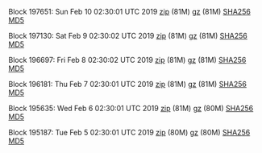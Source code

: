 Block 197651: Sun Feb 10 02:30:01 UTC 2019 [zip](https://files.01coin.io/mainnet/2019-02-10/bootstrap.dat.zip) (81M) [gz](https://files.01coin.io/mainnet/2019-02-10/bootstrap.dat.tar.gz) (81M) [SHA256](https://files.01coin.io/mainnet/2019-02-10/sha256.txt) [MD5](https://files.01coin.io/mainnet/2019-02-10/md5.txt)

Block 197130: Sat Feb  9 02:30:02 UTC 2019 [zip](https://files.01coin.io/mainnet/2019-02-09/bootstrap.dat.zip) (81M) [gz](https://files.01coin.io/mainnet/2019-02-09/bootstrap.dat.tar.gz) (81M) [SHA256](https://files.01coin.io/mainnet/2019-02-09/sha256.txt) [MD5](https://files.01coin.io/mainnet/2019-02-09/md5.txt)

Block 196697: Fri Feb  8 02:30:02 UTC 2019 [zip](https://files.01coin.io/mainnet/2019-02-08/bootstrap.dat.zip) (81M) [gz](https://files.01coin.io/mainnet/2019-02-08/bootstrap.dat.tar.gz) (81M) [SHA256](https://files.01coin.io/mainnet/2019-02-08/sha256.txt) [MD5](https://files.01coin.io/mainnet/2019-02-08/md5.txt)

Block 196181: Thu Feb  7 02:30:01 UTC 2019 [zip](https://files.01coin.io/mainnet/2019-02-07/bootstrap.dat.zip) (81M) [gz](https://files.01coin.io/mainnet/2019-02-07/bootstrap.dat.tar.gz) (81M) [SHA256](https://files.01coin.io/mainnet/2019-02-07/sha256.txt) [MD5](https://files.01coin.io/mainnet/2019-02-07/md5.txt)

Block 195635: Wed Feb  6 02:30:01 UTC 2019 [zip](https://files.01coin.io/mainnet/2019-02-06/bootstrap.dat.zip) (81M) [gz](https://files.01coin.io/mainnet/2019-02-06/bootstrap.dat.tar.gz) (80M) [SHA256](https://files.01coin.io/mainnet/2019-02-06/sha256.txt) [MD5](https://files.01coin.io/mainnet/2019-02-06/md5.txt)

Block 195187: Tue Feb  5 02:30:01 UTC 2019 [zip](https://files.01coin.io/mainnet/2019-02-05/bootstrap.dat.zip) (80M) [gz](https://files.01coin.io/mainnet/2019-02-05/bootstrap.dat.tar.gz) (80M) [SHA256](https://files.01coin.io/mainnet/2019-02-05/sha256.txt) [MD5](https://files.01coin.io/mainnet/2019-02-05/md5.txt)
